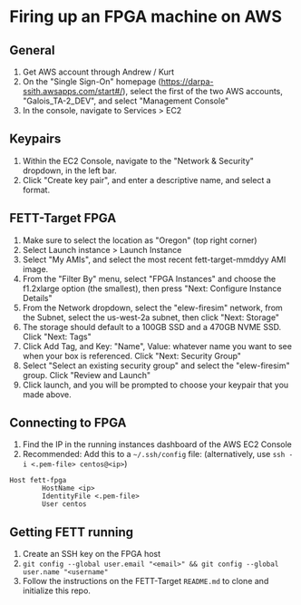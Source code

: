 # Firing up an FPGA machine on AWS

## General

1. Get AWS account through Andrew / Kurt
2. On the "Single Sign-On" homepage (https://darpa-ssith.awsapps.com/start#/), select the first of the two AWS accounts, "Galois_TA-2_DEV", and select "Management Console"
3. In the console, navigate to Services > EC2

## Keypairs

1. Within the EC2 Console, navigate to the "Network & Security" dropdown, in the left bar. 
2. Click "Create key pair", and enter a descriptive name, and select a format.

## FETT-Target FPGA

1. Make sure to select the location as "Oregon" (top right corner)
2. Select Launch instance > Launch Instance
3. Select "My AMIs", and select the most recent fett-target-mmddyy AMI image.
4. From the "Filter By" menu, select "FPGA Instances" and choose the f1.2xlarge option (the smallest), then press "Next: Configure Instance Details"
5. From the Network dropdown, select  the "elew-firesim" network, from the Subnet, select the us-west-2a subnet, then click "Next: Storage"
6. The storage should default to a 100GB SSD and a 470GB NVME SSD. Click "Next: Tags"
7. Click Add Tag, and Key: "Name", Value: whatever name you want to see when your box is referenced. Click "Next: Security Group"
8. Select "Select an existing security group" and select the "elew-firesim" group. Click "Review and Launch"
9. Click launch, and you will be prompted to choose your keypair that you made above.

## Connecting to FPGA

1. Find the IP in the running instances dashboard of the AWS EC2 Console
2. Recommended: Add this to a `~/.ssh/config` file: (alternatively, use `ssh -i <.pem-file> centos@<ip>`)
```
Host fett-fpga
        HostName <ip>
        IdentityFile <.pem-file>
        User centos
```

## Getting FETT running

1. Create an SSH key on the FPGA host
2. `git config --global user.email "<email>" && git config --global user.name "<username"`
3. Follow the instructions on the FETT-Target `README.md` to clone and initialize this repo.

